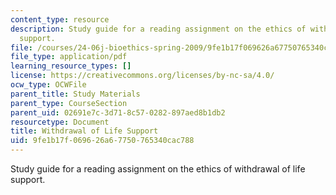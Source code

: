 ```yaml
---
content_type: resource
description: Study guide for a reading assignment on the ethics of withdrawal of life
  support.
file: /courses/24-06j-bioethics-spring-2009/9fe1b17f069626a67750765340cac788_MIT24_06Js09_study05.pdf
file_type: application/pdf
learning_resource_types: []
license: https://creativecommons.org/licenses/by-nc-sa/4.0/
ocw_type: OCWFile
parent_title: Study Materials
parent_type: CourseSection
parent_uid: 02691e7c-3d71-8c57-0282-897aed8b1db2
resourcetype: Document
title: Withdrawal of Life Support
uid: 9fe1b17f-0696-26a6-7750-765340cac788
---
```

Study guide for a reading assignment on the ethics of withdrawal of life support.